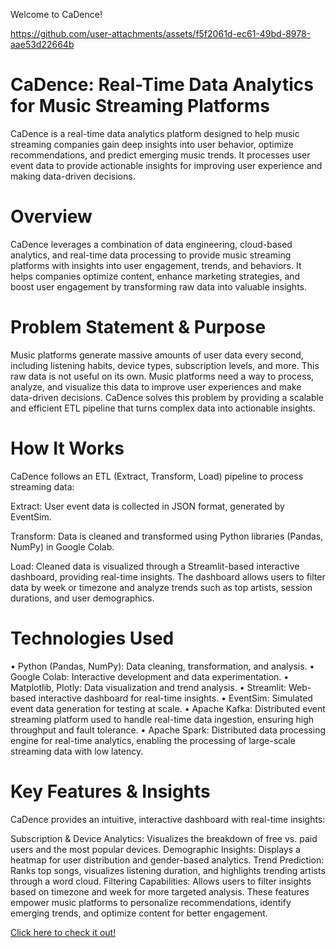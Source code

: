 Welcome to CaDence!

https://github.com/user-attachments/assets/f5f2061d-ec61-49bd-8978-aae53d22664b

# CaDence: Real-Time Data Analytics for Music Streaming Platforms
CaDence is a real-time data analytics platform designed to help music streaming companies gain deep insights into user behavior, optimize recommendations, and predict emerging music trends. It processes user event data to provide actionable insights for improving user experience and making data-driven decisions.

# Overview
CaDence leverages a combination of data engineering, cloud-based analytics, and real-time data processing to provide music streaming platforms with insights into user engagement, trends, and behaviors. It helps companies optimize content, enhance marketing strategies, and boost user engagement by transforming raw data into valuable insights.

# Problem Statement & Purpose
Music platforms generate massive amounts of user data every second, including listening habits, device types, subscription levels, and more. This raw data is not useful on its own. Music platforms need a way to process, analyze, and visualize this data to improve user experiences and make data-driven decisions. CaDence solves this problem by providing a scalable and efficient ETL pipeline that turns complex data into actionable insights.

# How It Works
CaDence follows an ETL (Extract, Transform, Load) pipeline to process streaming data:

Extract: User event data is collected in JSON format, generated by EventSim.

Transform: Data is cleaned and transformed using Python libraries (Pandas, NumPy) in Google Colab.

Load: Cleaned data is visualized through a Streamlit-based interactive dashboard, providing real-time insights.
The dashboard allows users to filter data by week or timezone and analyze trends such as top artists, session durations, and user demographics.

# Technologies Used
• Python (Pandas, NumPy): Data cleaning, transformation, and analysis.
• Google Colab: Interactive development and data experimentation.
• Matplotlib, Plotly: Data visualization and trend analysis.
• Streamlit: Web-based interactive dashboard for real-time insights.
• EventSim: Simulated event data generation for testing at scale.
• Apache Kafka: Distributed event streaming platform used to handle real-time data ingestion, ensuring high throughput and fault tolerance.
• Apache Spark: Distributed data processing engine for real-time analytics, enabling the processing of large-scale streaming data with low latency.

# Key Features & Insights
CaDence provides an intuitive, interactive dashboard with real-time insights:

Subscription & Device Analytics: Visualizes the breakdown of free vs. paid users and the most popular devices.
Demographic Insights: Displays a heatmap for user distribution and gender-based analytics.
Trend Prediction: Ranks top songs, visualizes listening duration, and highlights trending artists through a word cloud.
Filtering Capabilities: Allows users to filter insights based on timezone and week for more targeted analysis.
These features empower music platforms to personalize recommendations, identify emerging trends, and optimize content for better engagement.


[Click here to check it out!](https://maisha-nawar-cadence.streamlit.app/)
